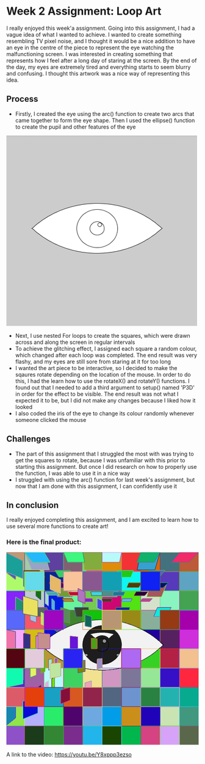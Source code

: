 # Week 2 Assignment: Loop Art

I really enjoyed this week'a assignment. Going into this assignment, I had a vague idea of what I wanted to achieve. I wanted to create something resembling TV pixel noise, and I thought it would be a nice addition to have an eye in the centre of the piece to represent the eye watching the malfunctioning screen. I was interested in creating something that represents how I feel after a long day of staring at the screen. By the end of the day, my eyes are extremely tired and everything starts to seem blurry and confusing. I thought this artwork was a nice way of representing this idea.

## Process

- Firstly, I created the eye using the arc() function to create two arcs that came together to form the eye shape. Then I used the ellipse() function to create the pupil and other features of the eye

<img src="https://github.com/deborah-74/IntrotoIM/blob/main/February2/eye%20sc.png" width="500" height="500"/>

- Next, I use nested For loops to create the squares, which were drawn across and along the screen in regular intervals
- To achieve the glitching effect, I assigned each square a random colour, which changed after each loop was completed. The end result was very flashy, and my eyes are still sore from staring at it for too long
- I wanted the art piece to be interactive, so I decided to make the sqaures rotate depending on the location of the mouse. In order to do this, I had the learn how to use the rotateX() and rotateY() functions. I found out that I needed to add a third argument to setup() named 'P3D' in order for the effect to be visible. The end result was not what I expected it to be, but I did not make any changes because I liked how it looked
- I also coded the iris of the eye to change its colour randomly whenever someone clicked the mouse

## Challenges

- The part of this assignment that I struggled the most with was trying to get the squares to rotate, because I was unfamiliar with this prior to starting this assignment. But once I did research on how to properly use the function, I was able to use it in a nice way
- I struggled with using the arc() function for last week's assignment, but now that I am done with this assignment, I can confidently use it

## In conclusion

I really enjoyed completing this assignment, and I am excited to learn how to use several more functions to create art!

### Here is the final product:

![](https://github.com/deborah-74/IntrotoIM/blob/main/February2/pixelart%20sc.png)

A link to the video: https://youtu.be/Y8xppp3ezso
